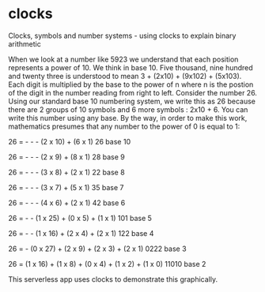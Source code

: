 # clocks

Clocks, symbols and number systems - using clocks to explain binary arithmetic


When we look at a number like 5923 we understand that each position represents a power of 10. We think in base 10. 
Five thousand, nine hundred and twenty three is understood to mean 3 + (2x10) + (9x102) + (5x103).  
Each digit is multiplied by the base to the power of n where n is the postion of the digit in the number 
reading from right to left.
Consider the number 26. Using our standard base 10 numbering system, we write this as 26 because 
there are 2 groups of 10 symbols and 6 more symbols : 2x10 + 6. You can write this number using any base.
By the way, in order to make this work, mathematics presumes that any number to the power of 0 is equal to 1:

26 =	-	-	-	(2 x 10)	+ (6 x 1)	 26	base 10

26 =	-	-	-	(2 x 9)	+ (8 x 1)	 28	base 9

26 =	-	-	-	(3 x 8)	+ (2 x 1)	 22	base 8

26 =	-	-	-	(3 x 7)	+ (5 x 1)	 35	base 7

26 =	-	-	-	(4 x 6)	+ (2 x 1)	 42	base 6

26 =	-	-	(1 x 25)	+ (0 x 5)	+ (1 x 1)	 101	base 5

26 =	-	-	(1 x 16)	+ (2 x 4)	+ (2 x 1)	 122	base 4

26 =	-	(0 x 27)	+ (2 x 9)	+ (2 x 3)	+ (2 x 1)	 0222	base 3

26 =	(1 x 16)	+ (1 x 8)	+ (0 x 4)	+ (1 x 2)	+ (1 x 0)	 11010	base 2

This serverless app uses clocks to demonstrate this graphically.
